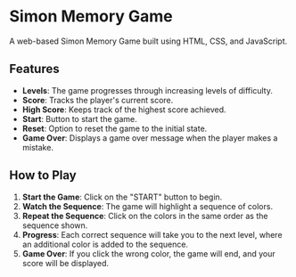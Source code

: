 # Simon Memory Game

A web-based Simon Memory Game built using HTML, CSS, and JavaScript.

## Features

- **Levels**: The game progresses through increasing levels of difficulty.
- **Score**: Tracks the player's current score.
- **High Score**: Keeps track of the highest score achieved.
- **Start**: Button to start the game.
- **Reset**: Option to reset the game to the initial state.
- **Game Over**: Displays a game over message when the player makes a mistake.

## How to Play

1. **Start the Game**: Click on the "START" button to begin.
2. **Watch the Sequence**: The game will highlight a sequence of colors.
3. **Repeat the Sequence**: Click on the colors in the same order as the sequence shown.
4. **Progress**: Each correct sequence will take you to the next level, where an additional color is added to the sequence.
5. **Game Over**: If you click the wrong color, the game will end, and your score will be displayed.
